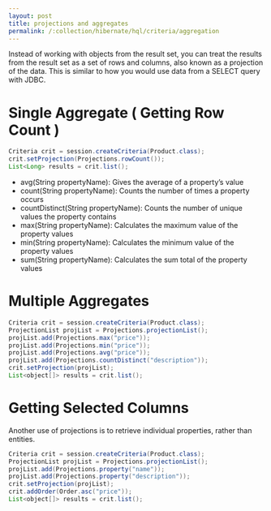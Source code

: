 ```yaml
---
layout: post
title: projections and aggregates
permalink: /:collection/hibernate/hql/criteria/aggregation
---
```


Instead of working with objects from the result set, you can treat the results from the result set as a set of rows and columns, also known as a projection of the data. This is similar to how you would use data from a SELECT query with JDBC.

# Single Aggregate ( Getting Row Count )

```java
Criteria crit = session.createCriteria(Product.class);
crit.setProjection(Projections.rowCount());
List<Long> results = crit.list();
```

-	avg(String propertyName): Gives the average of a property’s value
-	count(String propertyName): Counts the number of times a property occurs
-	countDistinct(String propertyName): Counts the number of unique values the property contains
-	max(String propertyName): Calculates the maximum value of the property values
-	min(String propertyName): Calculates the minimum value of the property values
-	sum(String propertyName): Calculates the sum total of the property values

# Multiple Aggregates

```java
Criteria crit = session.createCriteria(Product.class);
ProjectionList projList = Projections.projectionList();
projList.add(Projections.max("price"));
projList.add(Projections.min("price"));
projList.add(Projections.avg("price"));
projList.add(Projections.countDistinct("description"));
crit.setProjection(projList);
List<object[]> results = crit.list();
```

# Getting Selected Columns

Another use of projections is to retrieve individual properties, rather than entities.

```java
Criteria crit = session.createCriteria(Product.class);
ProjectionList projList = Projections.projectionList();
projList.add(Projections.property("name"));
projList.add(Projections.property("description"));
crit.setProjection(projList);
crit.addOrder(Order.asc("price"));
List<object[]> results = crit.list();
```
